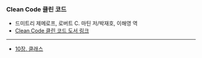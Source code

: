 ### Clean Code 클린 코드
- 드미트리 제메로프, 로버트 C. 마틴 저/박재호, 이해영 역
- [Clean Code 클린 코드 도서 링크](http://www.yes24.com/Product/Goods/11681152)
---

- [10장. 클래스](./class.md)


